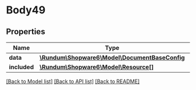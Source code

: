 # Body49

## Properties
Name | Type | Description | Notes
------------ | ------------- | ------------- | -------------
**data** | [**\Rundum\Shopware6\Model\DocumentBaseConfig**](DocumentBaseConfig.md) |  | [optional] 
**included** | [**\Rundum\Shopware6\Model\Resource[]**](Resource.md) |  | [optional] 

[[Back to Model list]](../../README.md#documentation-for-models) [[Back to API list]](../../README.md#documentation-for-api-endpoints) [[Back to README]](../../README.md)

